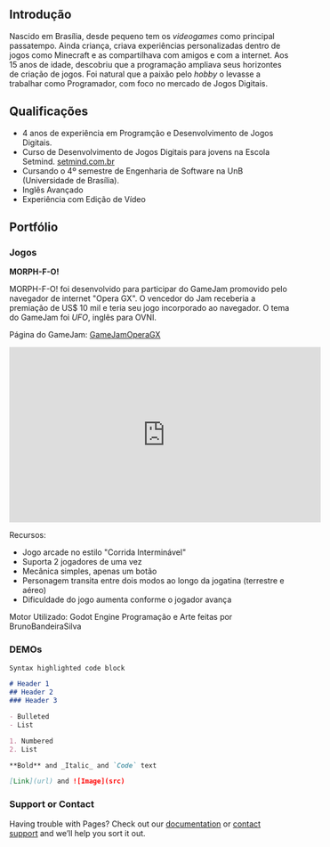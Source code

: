 ## Introdução
Nascido em Brasília, desde pequeno tem os _videogames_ como principal passatempo. Ainda criança, criava experiências personalizadas dentro de jogos como Minecraft e as compartilhava com amigos e com a internet. Aos 15 anos de idade, descobriu que a programação ampliava seus horizontes de criação de jogos. Foi natural que a paixão pelo _hobby_ o levasse a trabalhar como Programador, com foco no mercado de Jogos Digitais.

## Qualificações
 - 4 anos de experiência em Programção e Desenvolvimento de Jogos Digitais.
 - Curso de Desenvolvimento de Jogos Digitais para jovens na Escola Setmind.
 <a href="https://setmind.com.br"> setmind.com.br </a>
 - Cursando o 4º semestre de Engenharia de Software na UnB (Universidade de Brasília).
- Inglês Avançado
- Experiência com Edição de Vídeo

## Portfólio

### Jogos

**MORPH-F-O!**

MORPH-F-O! foi desenvolvido para participar do GameJam promovido pelo navegador de internet "Opera GX". O vencedor do Jam receberia a premiação de US$ 10 mil e teria seu jogo incorporado ao navegador. O tema do GameJam foi _UFO_, inglês para OVNI.

Página do GameJam: <a href="https://gamejolt.com/c/gamemaker/ogxgj"> GameJamOperaGX </a>

<iframe width="560" height="315" src="https://www.youtube.com/embed/xqsm3-qywm8" title="YouTube video player" frameborder="0" allow="accelerometer; autoplay; clipboard-write; encrypted-media; gyroscope; picture-in-picture" allowfullscreen></iframe>

Recursos:
 - Jogo arcade no estilo "Corrida Interminável"
 - Suporta 2 jogadores de uma vez
 - Mecânica simples, apenas um botão
 - Personagem transita entre dois modos ao longo da jogatina (terrestre e aéreo)
 - Dificuldade do jogo aumenta conforme o jogador avança
 
 Motor Utilizado: Godot Engine
 Programação e Arte feitas por BrunoBandeiraSilva


### DEMOs

```markdown
Syntax highlighted code block

# Header 1
## Header 2
### Header 3

- Bulleted
- List

1. Numbered
2. List

**Bold** and _Italic_ and `Code` text

[Link](url) and ![Image](src)
```

### Support or Contact

Having trouble with Pages? Check out our [documentation](https://docs.github.com/categories/github-pages-basics/) or [contact support](https://support.github.com/contact) and we’ll help you sort it out.
